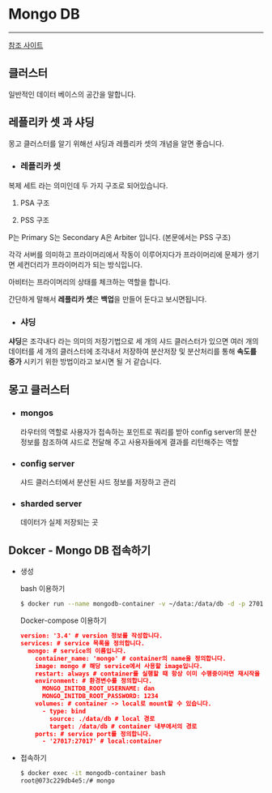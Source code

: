# Mongo DB

---

[참조 사이트](https://boying-blog.tistory.com/35)

## 클러스터

일반적인 데이터 베이스의 공간을 말합니다.



## 레플리카 셋 과 샤딩 

몽고 클러스터를 알기 위해선 샤딩과 레플리카 셋의 개념을 알면 좋습니다.


- ### 레플리카 셋

복제 세트 라는 의미인데 두 가지 구조로 되어있습니다. 

1. PSA 구조

2. PSS 구조

P는 Primary S는 Secondary A은 Arbiter 입니다. (본문에서는 PSS 구조)

각각 서버를 의미하고 프라이머리에서 작동이 이루어지다가 프라이머리에 문제가 생기면 세컨더리가 프라이머리가 되는 방식입니다. 

아비터는 프라이머리의 상태를 체크하는 역할을 합니다.

간단하게 말해서 **레플리카 셋**은 **백업**을 만들어 둔다고 보시면됩니다.

- ### 샤딩

**샤딩**은 조각내다 라는 의미의 저장기법으로 세 개의 샤드 클러스터가 있으면 여러 개의 데이터를 세 개의 클러스터에 조각내서 저장하여 분산저장 및 분산처리를 통해 **속도를 증가** 시키기 위한 방법이라고 보시면 될 거 같습니다. 



## 몽고 클러스터

- ### mongos

  라우터의 역할로 사용자가 접속하는 포인트로 쿼리를 받아 config server의 분산 정보를 참조하여 샤드로 전달해 주고 사용자들에게 결과를 리턴해주는 역할

- ### config server 

  샤드 클러스터에서 분산된 샤드 정보를 저장하고 관리

- ### sharded server 

  데이터가 실제 저장되는 곳



## Dokcer - Mongo DB 접속하기

- 생성

  bash 이용하기

  ```bash
  $ docker run --name mongodb-container -v ~/data:/data/db -d -p 27017:27017 mongo
  ```

  Docker-compose 이용하기

  ```json
  version: '3.4' # version 정보를 작성합니다.
  services: # service 목록을 정의합니다.
    mongo: # service의 이름입니다.
      container_name: 'mongo' # container의 name을 정의합니다.
      image: mongo # 해당 service에서 사용할 image입니다.
      restart: always # container를 실행할 때 항상 이미 수행중이라면 재시작을 수행합니다.
      environment: # 환경변수를 정의합니다.
        MONGO_INITDB_ROOT_USERNAME: dan
        MONGO_INITDB_ROOT_PASSWORD: 1234
      volumes: # container -> local로 mount할 수 있습니다.
        - type: bind
          source: ./data/db # local 경로
          target: /data/db # container 내부에서의 경로
      ports: # service port를 정의합니다.
        - '27017:27017' # local:container
  
  ```

- 접속하기

  ```bash
  $ docker exec -it mongodb-container bash
  root@073c229db4e5:/# mongo
  ```

  

